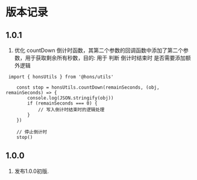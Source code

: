 # 版本记录

## 1.0.1
1. 优化 countDown 倒计时函数，其第二个参数的回调函数中添加了第二个参数，用于获取剩余所有秒数，目的: 用于 判断 倒计时结束时 是否需要添加额外逻辑
```
 import { honsUtils } from '@hons/utils'

    const stop = honsUtils.countDown(remainSeconds, (obj, remainSeconds) => {
        console.log(JSON.stringify(obj))
        if (remainSeconds === 0) {
            // 写入倒计时结束时的逻辑处理
        }
    })

    // 停止倒计时
    stop()
```

## 1.0.0
1. 发布1.0.0初版.